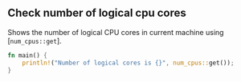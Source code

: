 ## Check number of logical cpu cores

Shows the number of logical CPU cores in current machine using [`num_cpus::get`].

```rust
fn main() {
    println!("Number of logical cores is {}", num_cpus::get());
}
```
